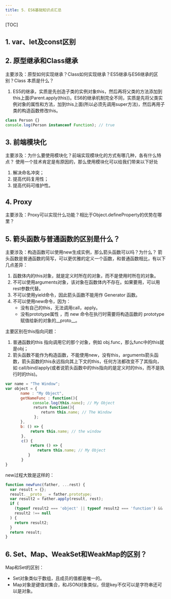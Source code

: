 ```yaml
---
title: 5. ES6基础知识点汇总
---
```

[TOC]
## 1. var、let及const区别
## 2. 原型继承和Class继承
主要涉及：原型如何实现继承？Class如何实现继承？ES5继承与ES6继承的区别？Class 本质是什么？

1. ES5的继承，实质是先创造子类的实例对象this，然后再将父类的方法添加到this上面(Parent.apply(this))。ES6的继承机制完全不同，实质是先将父类实例对象的属性和方法，加到this上面(所以必须先调用super方法)，然后再用子类的构造函数修改this。
```js
class Person {}
console.log(Person instanceof Function); // true
```
## 3. 前端模块化
主要涉及：为什么要使用模块化？前端实现模块化的方式有哪几种，各有什么特点？
使用一个技术肯定是有原因的，那么使用模块化可以给我们带来以下好处

1. 解决命名冲突；
2. 提高代码复用性；
3. 提高代码可维护性。

## 4. Proxy
主要涉及：Proxy可以实现什么功能？相比于Object.defineProperty的优势在哪里？

## 5. 箭头函数与普通函数的区别是什么？
主要涉及：构造函数可以使用new生成实例，那么箭头函数可以吗？为什么？
箭头函数是普通函数的简写，可以更优雅的定义一个函数，和普通函数相比，有以下几点差异：
1. 函数体内的this对象，就是定义时所在的对象，而不是使用时所在的对象。
2. 不可以使用arguments对象，该对象在函数体内不存在。如果要用，可以用rest参数代替。
3. 不可以使用yield命令，因此箭头函数不能用作 Generator 函数。
4. 不可以使用new命令，因为：
   * 没有自己的this，无法调用call，apply。
   * 没有prototype属性 ，而 new 命令在执行时需要将构造函数的 prototype 赋值给新的对象的__proto__。

主要区别在this指向问题：
1. 普通函数的this 指向调用它的那个对象，例如 obj.func，那么func中的this就是obj；
2. 箭头函数不能作为构造函数，不能使用new，没有this，arguments箭头函数，箭头函数的this永远指向其上下文的this，任何方法都改变不了其指向，如 call/bind/apply(或者说箭头函数中的this指向的是定义时的this，而不是执行时的this)。

```js
var name = "The Window";
var object = {
　　　　name : "My Object",
　　　　getNameFunc : function(){
            console.log(this.name); // My Object
    　　　　　return function(){
    　　　　　　　return this.name; // The Window
    　　　　  };
　　　　},
　　　　b: () => {
           return this.name; // the window
       },
       c() {
           return () => {
              return this.name; // My Object
          }
       }
}
```
new过程大致是这样的：
```js
function newFunc(father, ...rest) {
  var result = {};
  result.__proto__ = father.prototype;
  var result2 = father.apply(result, rest);
  if (
    (typeof result2 === 'object' || typeof result2 === 'function') &&
    result2 !== null
  ) {
    return result2;
  }
  return result;
}
```
## 6. Set、Map、WeakSet和WeakMap的区别？
Map和Set的区别：
* Set对象类似于数组，且成员的值都是唯一的。
* Map对象是键值对集合，和JSON对象类似，但是key不仅可以是字符串还可以是对象。
